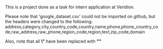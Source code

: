 This is a project done as a task for intern application at Veridion.


Please note that 'google_dataset.csv' could not be imported on github, but the headers were changed to the following:
address,category,city,country_code,country,name,phone,phone_country_code,raw_address,raw_phone,region_code,region,text,zip_code,domain

Also, note that all **\\"** have been replaced with **""** 



